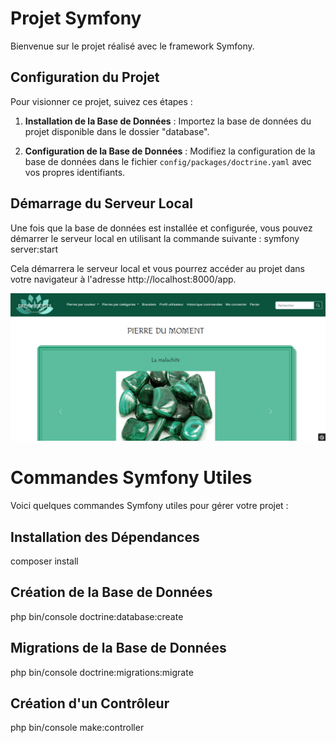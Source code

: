 # Projet Symfony

Bienvenue sur le projet réalisé avec le framework Symfony.

## Configuration du Projet

Pour visionner ce projet, suivez ces étapes :

1. **Installation de la Base de Données** :
   Importez la base de données du projet disponible dans le dossier "database".

2. **Configuration de la Base de Données** :
   Modifiez la configuration de la base de données dans le fichier `config/packages/doctrine.yaml` avec vos propres identifiants.

## Démarrage du Serveur Local

Une fois que la base de données est installée et configurée, vous pouvez démarrer le serveur local en utilisant la commande suivante :
symfony server:start

Cela démarrera le serveur local et vous pourrez accéder au projet dans votre navigateur à l'adresse http://localhost:8000/app.

![Capture d'écran du tableau de bord](public/assets/images/screenshot.png)


# Commandes Symfony Utiles

Voici quelques commandes Symfony utiles pour gérer votre projet :

## Installation des Dépendances
composer install

## Création de la Base de Données
php bin/console doctrine:database:create

## Migrations de la Base de Données
php bin/console doctrine:migrations:migrate

## Création d'un Contrôleur
php bin/console make:controller
